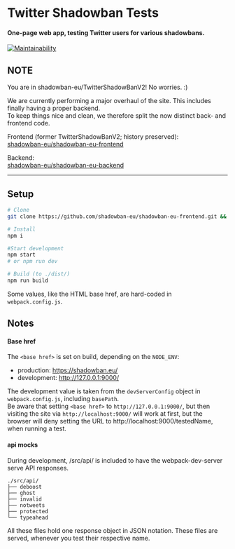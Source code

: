 # Twitter Shadowban Tests

#### One-page web app, testing Twitter users for various shadowbans.

[![Maintainability](https://api.codeclimate.com/v1/badges/6986eb7e8da272eb9d1f/maintainability)](https://codeclimate.com/github/shadowban-eu/TwitterShadowBanV2/maintainability)

## NOTE

You are in shadowban-eu/TwitterShadowBanV2! No worries. :)

We are currently performing a major overhaul of the site.
This includes finally having a proper backend.  
To keep things nice and clean, we therefore split the now distinct back- and frontend code.

Frontend (former TwitterShadowBanV2; history preserved):  
[shadowban-eu/shadowban-eu-frontend](https://github.com/shadowban-eu/shadowban-eu-frontend.git)

Backend:  
[shadowban-eu/shadowban-eu-backend](https://github.com/shadowban-eu/shadowban-eu-backend.git)

---

## Setup

```bash
# Clone
git clone https://github.com/shadowban-eu/shadowban-eu-frontend.git && cd shadowban-eu-frontend

# Install
npm i

#Start development
npm start
# or npm run dev

# Build (to ./dist/)
npm run build
```

Some values, like the HTML base href, are hard-coded in `webpack.config.js`.

## Notes
#### Base href
The `<base href>` is set on build, depending on the `NODE_ENV`:

  - production: https://shadowban.eu/
  - development: http://127.0.0.1:9000/

The development value is taken from the `devServerConfig` object in `webpack.config.js`, including `basePath`.  
Be aware that setting `<base href>` to `http://127.0.0.1:9000/`, but then visiting the site via `http://localhost:9000/` will work at first, but the browser will deny setting the URL to http://localhost:9000/testedName, when running a test.
 
#### api mocks
During development, /src/api/ is included to have the webpack-dev-server serve API responses.

```
./src/api/
├── deboost
├── ghost
├── invalid
├── notweets
├── protected
└── typeahead
```

All these files hold one response object in JSON notation.
These files are served, whenever you test their respective name.
